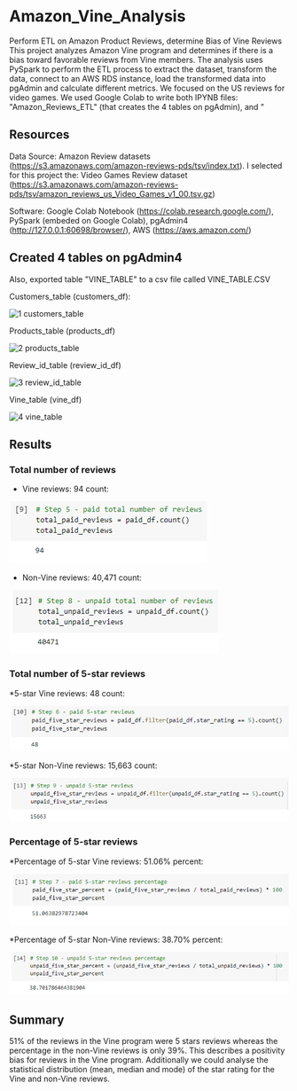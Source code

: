 # Amazon_Vine_Analysis
Perform ETL on Amazon Product Reviews, determine Bias of Vine Reviews
This project analyzes Amazon Vine program and determines if there is a bias toward favorable reviews from Vine members.
The analysis uses PySpark to perform the ETL process to extract the dataset, transform the data, connect to an AWS RDS instance, load the transformed data into pgAdmin and calculate different metrics.
We focused on the US reviews for video games.
We used Google Colab to write both IPYNB files: "Amazon_Reviews_ETL" (that creates the 4 tables on pgAdmin), and "

## Resources

Data Source: Amazon Review datasets (https://s3.amazonaws.com/amazon-reviews-pds/tsv/index.txt). I selected for this project the: Video Games Review dataset (https://s3.amazonaws.com/amazon-reviews-pds/tsv/amazon_reviews_us_Video_Games_v1_00.tsv.gz)

Software: Google Colab Notebook (https://colab.research.google.com/), PySpark (embeded on Google Colab), pgAdmin4 (http://127.0.0.1:60698/browser/), AWS (https://aws.amazon.com/)

## Created 4 tables on pgAdmin4

Also, exported table "VINE_TABLE" to a csv file called VINE_TABLE.CSV

Customers_table (customers_df):

![1  customers_table](https://user-images.githubusercontent.com/73545138/111931512-bd8da600-8a91-11eb-9bc5-6d3083a8cb2c.PNG)

Products_table (products_df)

![2  products_table](https://user-images.githubusercontent.com/73545138/111931692-207f3d00-8a92-11eb-9372-3e0577f44954.PNG)

Review_id_table (review_id_df)

![3  review_id_table](https://user-images.githubusercontent.com/73545138/111931706-2d9c2c00-8a92-11eb-84eb-cdac270c4dfd.PNG)

Vine_table (vine_df)

![4 vine_table](https://user-images.githubusercontent.com/73545138/111931710-2ffe8600-8a92-11eb-9ff5-2d172682232c.PNG)



## Results
### Total number of reviews

- Vine reviews: 94 count:

![](Images/number_paid_reviews.PNG)

- Non-Vine reviews: 40,471 count:

![](Images/number_unpaid_reviews.PNG)
  
### Total number of 5-star reviews

*5-star Vine reviews: 48 count:

![](Images/5star_paid_reviews.PNG)

*5-star Non-Vine reviews: 15,663 count:

![](Images/5star_unpaid_reviews.PNG)

### Percentage of 5-star reviews

*Percentage of 5-star Vine reviews: 51.06% percent:

![](Images/percentage_paid_reviews.PNG)

*Percentage of 5-star Non-Vine reviews: 38.70% percent:

![](Images/percentage_unpaid_revies.PNG)


## Summary
51% of the reviews in the Vine program were 5 stars reviews whereas the percentage in the non-Vine reviews is only 39%. This describes a positivity bias for reviews in the Vine program.
Additionally we could analyse the statistical distribution (mean, median and mode) of the star rating for the Vine and non-Vine reviews.
